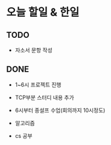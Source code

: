 # 오늘 할일 & 한일

## TODO

- 자소서 문항 작성

## DONE

- 1~6시 프로젝트 진행

- TCP부분 스터디 내용 추가

- 6시부터 종설프 수업(회의까지 10시정도)

- 알고리즘

- cs 공부
